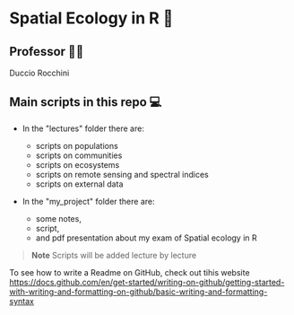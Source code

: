 # Spatial Ecology in R 👾

## Professor 👩‍🔬
Duccio Rocchini

## Main scripts in this repo 💻
 + In the "lectures" folder there are: 
   + scripts on populations
   + scripts on communities
   + scripts on ecosystems
   + scripts on remote sensing and spectral indices
   + scripts on external data

+ In the "my_project" folder there are:
  + some notes,
  + script,
  + and pdf presentation
  about my exam of Spatial ecology in R   

> **Note**
> Scripts will be added lecture by lecture


To see how to write a Readme on GitHub, check out tihis website https://docs.github.com/en/get-started/writing-on-github/getting-started-with-writing-and-formatting-on-github/basic-writing-and-formatting-syntax
